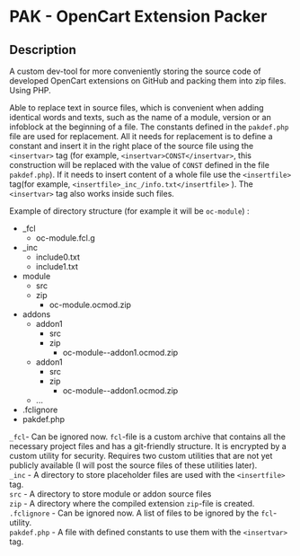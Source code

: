 # PAK - OpenCart Extension Packer

## Description
A custom dev-tool for more conveniently storing the source code of developed OpenCart extensions on GitHub and packing them into zip files. Using PHP.

Able to replace text in source files, which is convenient when adding identical words and texts, such as the name of a module, version or an infoblock at the beginning of a file.
The constants defined in the `pakdef.php` file are used for replacement. All it needs for replacement is to define a constant and insert it in the right place of the source file using the `<insertvar>` tag (for example, `<insertvar>CONST</insertvar>`, this construction will be replaced with the value of `CONST` defined in the file `pakdef.php`). If it needs to insert content of a whole file use the `<insertfile>` tag(for example, `<insertfile>_inc_/info.txt</insertfile>` ). The `<insertvar>` tag also works inside such files.

Example of directory structure (for example it will be `oc-module`) :

- _fcl
  - oc-module.fcl.g
- _inc
  - include0.txt
  - include1.txt
- module
  - src
  - zip
    - oc-module.ocmod.zip
- addons
  - addon1
    - src
    - zip
      - oc-module--addon1.ocmod.zip
  - addon1
    - src
    - zip
      - oc-module--addon1.ocmod.zip
  - ...
- .fclignore
- pakdef.php

`_fcl`- Can be ignored now. `fcl`-file is a custom archive that contains all the necessary project files and has a git-friendly structure. It is encrypted by a custom utility for security. Requires two custom utilities that are not yet publicly available (I will post the source files of these utilities later).  
`_inc` - A directory to store placeholder files are used with the `<insertfile>` tag.  
`src` - A directory to store module or addon source files  
`zip` - A directory where the compiled extension `zip`-file is created.  
`.fclignore` - Can be ignored now. A list of files to be ignored by the `fcl`-utility.  
`pakdef.php` - A file with defined constants to use them with the `<insertvar>` tag.
